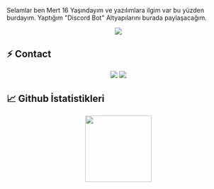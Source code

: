 
<p align="center">
<div>
 <p>

Selamlar ben Mert 16 Yaşındayım ve yazılımlara ilgim var bu yüzden burdayım. Yaptığım "Discord Bot" Altyapılarını burada paylaşacağım.

</h4>
</div>
<div align="center">
    <img src="https://komarev.com/ghpvc/?username=bixyjs&color=dc143c"/>
</div>

## ⚡ Contact

<div align="center">
    <a href="https://discord.com/users/409604555094097939" target="_blank"><img src="https://shields.io/badge/Xpeaw-111111.svg?&style=for-the-badge&logo=discord&Color=white"></a>
    <a href="https://github.com/bixyjs" target="_blank"><img src="https://shields.io/badge/Xpeaw-111111.svg?&style=for-the-badge&logo=github&Color=white"></a></a>
</div>


## 📈 Github İstatistikleri

<div align="center">
    <img src="https://github-readme-stats.vercel.app/api?username=bixyjs&show_icons=true&theme=dark&hide_border=true" width="%100" height="150px">
</div>
